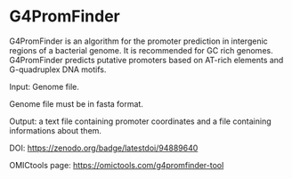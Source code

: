 # G4PromFinder

G4PromFinder is an algorithm for the promoter prediction in intergenic regions of a bacterial genome. It is recommended for GC rich genomes. G4PromFinder predicts putative promoters based on AT-rich elements and G-quadruplex DNA motifs.


Input: Genome file.

Genome file must be in fasta format.

Output: a text file containing promoter coordinates and a file containing informations about them.


DOI: https://zenodo.org/badge/latestdoi/94889640

OMICtools page:  https://omictools.com/g4promfinder-tool



